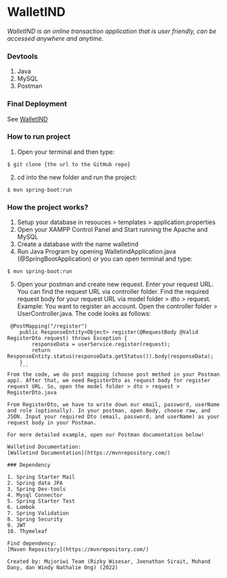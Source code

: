 # WalletIND

_WalletIND is an online transaction application that is user friendly, can be accessed anywhere and anytime._

### Devtools

1. Java
2. MySQL
3. Postman

### Final Deployment

See [WalletIND](https://wallet-ind.netlify.app/)

### How to run project

1. Open your terminal and then type:

```
$ git clone {the url to the GitHub repo}
```

2. cd into the new folder and run the project:

```
$ mvn spring-boot:run
```

### How the project works?

1. Setup your database in resouces > templates > application.properties
2. Open your XAMPP Control Panel and Start running the Apache and MySQL
3. Create a database with the name walletind
4. Run Java Program by opening WalletindApplication.java (@SpringBootApplication) or you can open terminal and type:

```
$ mvn spring-boot:run
```

5. Open your postman and create new request. Enter your request URL. You can find the request URL via controller folder. Find the required request body for your request URL via model folder > dto > request. Example:
   You want to register an account. Open the controller folder > UserController.java. The code looks as follows:

````
 @PostMapping("/register")
    public ResponseEntity<Object> register(@RequestBody @Valid RegisterDto request) throws Exception {
        responseData = userService.register(request);
        return ResponseEntity.status(responseData.getStatus()).body(responseData);
    }
    ```
From the code, we do post mapping (choose post method in your Postman app). After that, we need RegisterDto as request body for register request URL. So, open the model folder > dto > request > RegisterDto.java

From RegisterDto, we have to write down our email, password, userName and role (optionally). In your postman, open Body, choose raw, and JSON. Input your required Dto (email, password, and userName) as your request body in your Postman.

For more detailed example, open our Postman documentation below!

Walletind Documentation:
[Walletind Documentation](https://mvnrepository.com/)

### Dependency

1. Spring Starter Mail
2. Spring data JPA
3. Spring Dev-tools
4. Mysql Connector
5. Spring Starter Test
6. Lombok
7. Spring Validation
8. Spring Security
9. JWT
10. Thymeleaf

Find dependency:
[Maven Repository](https://mvnrepository.com/)

Created by: Mujoriwi Team (Rizky Wisesar, Joenathan Sirait, Muhand Dany, dan Windy Nathalie Ong) (2022)
````
